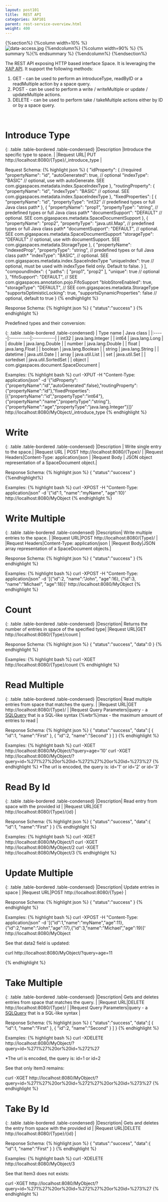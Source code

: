 ```yaml
---
layout: post101
title:  REST API
categories: XAP101
parent: rest-service-overview.html
weight: 400
---
```





{%section%}
{%column width=10% %}
<br>
![data-access.jpg](/attachment_files/web-services.jpg)
{%endcolumn%}
{%column width=90% %}
{% summary  %}{% endsummary %}
{%endcolumn%}
{%endsection%}


The REST API exposing HTTP based interface Space. It is leveraging the [XAP API](./the-gigaspace-interface.html). It support the following methods:

1. GET - can be used to perform an introduceType, readByID or a readMultiple action by a space query.
1. POST - can be used to perform a write / writeMultiple or update / updateMultiple actions.
1. DELETE - can be used to perform take / takeMultiple actions either by ID or by a space query.

<br/>


# Introduce Type



{: .table .table-bordered .table-condensed}
|Description |Introduce the specific type to space. |
|Request URL| PUT http://localhost:8080/{Type}/_introduce_type  |

Request Schema:
{% highlight json %}
{
  "idProperty": { //required
    "propertyName": "id",
    "autoGenerated": true, // optional
    "indexType": "BASIC" // optional, use with autoGenerate. SEE com.gigaspaces.metadata.index.SpaceIndexType
  },
  "routingProperty": {
    "propertyName": "id",
    "indexType": "BASIC" // optional. SEE com.gigaspaces.metadata.index.SpaceIndexType
  },
  "fixedProperties": [
    {
      "propertyName": "id",
      "propertyType": "int32" // predefined types or full Java class path*
    },
    {
      "propertyName": "prop1",
      "propertyType": "string", // predefined types or full Java class path*
      "documentSupport": "DEFAULT" // optional. SEE com.gigaspaces.metadata.SpaceDocumentSupport
    },
    {
      "propertyName": "prop2",
      "propertyType": "java.util.Map", // predefined types or full Java class path*
      "documentSupport": "DEFAULT", // optional. SEE com.gigaspaces.metadata.SpaceDocumentSupport
      "storageType": "DEFAULT" // optional, use with documentSupport. SEE com.gigaspaces.metadata.StorageType
    },
    {
      "propertyName": "indexedProp",
      "propertyType": "string", // predefined types or full Java class path*
      "indexType": "BASIC", // optional. SEE com.gigaspaces.metadata.index.SpaceIndexType
      "uniqueIndex": true // optional, must be used with indexType field only. Default to false.
    }
  ],
  "compoundIndex": {
    "paths": [
      "prop1",
      "prop2"
    ],
    "unique": true // optional
  },
  "fifoSupport": "DEFAULT", // SEE com.gigaspaces.annotation.pojo.FifoSupport
  "blobStoreEnabled": true,
  "storageType": "DEFAULT", // SEE com.gigaspaces.metadata.StorageType
  "supportsOptimisticLocking": true,
  "supportsDynamicProperties": false // optional, default to true
}
{% endhighlight %}

Response Schema:
{% highlight json %}
{
   "status":"success"
}
{% endhighlight %}


Predefined types and their conversion:

{: .table .table-bordered .table-condensed}
| Type name | Java class |
|:-----|:----------|:-----------|
| int32 | java.lang.Integer |
| int64 | java.lang.Long |
| double | java.lang.Double |
| number | java.lang.Double |
| float | java.lang.Float |
| boolean | java.lang.Boolean |
| string | java.lang.String |
| datetime | java.util.Date |
| array | java.util.List |
| set | java.util.Set |
| sortedset | java.util.SortedSet |
| object | com.gigaspaces.document.SpaceDocument |

Examples:
{% highlight bash %}
curl -XPUT -H "Content-Type: application/json" -d '{"idProperty":{"propertyName":"id","autoGenerated":false},"routingProperty":{"propertyName":"id"},"fixedProperties":[{"propertyName":"id","propertyType":"int64"},{"propertyName":"name","propertyType":"string"},{"propertyName":"age","propertyType":"java.lang.Integer"}]}' http://localhost:8080/MyObject/_introduce_type
{% endhighlight %}


# Write


{: .table .table-bordered .table-condensed}
|Description | Write single entry to the space.|
|Request URL | POST http://localhost:8080/{Type}/ |
|Request Headers|Content-Type: application/json   |
|Request Body | JSON object representation of a SpaceDocument object.|

Response Schema:
{% highlight json %}
{
   "status":"success"
}
{%endhighlight%}

Examples:
{% highlight bash %}
curl -XPOST -H "Content-Type: application/json" -d '{"id":1, "name":"myName", "age":10}' http://localhost:8080/MyObject
{% endhighlight %}




# Write Multiple

{: .table .table-bordered .table-condensed}
|Description| Write multiple entries to the space. |
|Request URL|POST http://localhost:8080/{Type}/ |
|Request Headers|Content-Type: application/json |
|Request Body|JSON array representation of a SpaceDocument objects.|

Response Schema:
{% highlight json %}
{
   "status":"success"
}
{% endhighlight %}


Examples:
{% highlight bash %}
curl -XPOST -H "Content-Type: application/json" -d '[{"id":2, "name":"John", "age":16},
{"id":3, "name":"Michael", "age":18}]' http://localhost:8080/MyObject
{% endhighlight %}




# Count

{: .table .table-bordered .table-condensed}
|Description| Returns the number of entries in space of the specified type|
|Request URL|GET http://localhost:8080/{Type}/count  |

Response Schema:
{% highlight json %}
{
   "status":"success",
   "data":0
}
{% endhighlight %}


Examples:
{% highlight bash %}
curl -XGET http://localhost:8080/{Type}/count
{% endhighlight %}


# Read Multiple

{: .table .table-bordered .table-condensed}
|Description| Read multiple entries from space that matches the query. |
|Request URL|GET http://localhost:8080/{Type}/ |
|Request Query Parameters|query - a [SQLQuery](./query-sql.html) that is a SQL-like syntax {%wbr%}max - the maximum amount of entries to read |

Response Schema:
{% highlight json %}
{
   "status":"success",
   "data":[
      {
         "id":1,
         "name":"First"
      },
      {
         "id":2,
         "name":"Second"
      }
   ]
}
{% endhighlight %}


Examples:
{% highlight bash %}
curl -XGET http://localhost:8080/MyObject/?query=age='10'
curl -XGET http://localhost:8080/MyObject/?query=id=%271%27%20or%20id=%272%27%20or%20id=%273%27
{% endhighlight %}
*The url is encoded, the query is: id='1' or id='2' or id='3'




# Read By Id

{: .table .table-bordered .table-condensed}
|Description|  Read entry from space with the provided id  |
|Request URL|GET http://localhost:8080/{Type}/{id}  |

Response Schema:
{% highlight json %}
{
   "status":"success",
   "data":{
      "id":1,
      "name":"First"
   }
}
{% endhighlight %}

Examples:
{% highlight bash %}
curl -XGET http://localhost:8080/MyObject/1
curl -XGET http://localhost:8080/MyObject/2
curl -XGET http://localhost:8080/MyObject/3
{% endhighlight %}


# Update Multiple

{: .table .table-bordered .table-condensed}
|Description|  Update entries in space  |
|Request URL|POST http://localhost:8080/{Type}  |

Response Schema:
{% highlight json %}
{
   "status":"success"
}
{% endhighlight %}


 Examples:
{% highlight bash %}
curl -XPOST -H "Content-Type: application/json" -d '[{"id":1,"name":"myName","age":11},{"id":2,"name":"John","age":17},{"id":3,"name":"Michael","age":19}]' http://localhost:8080/MyObject

See that data2 field is updated:

curl http://localhost:8080/MyObject/?query=age=11

{% endhighlight %}



# Take Multiple

{: .table .table-bordered .table-condensed}
|Description| Gets and deletes entries from space that matches the query. |
|Request URL|DELETE http://localhost:8080/{Type}/  |
|Request Query Parameters|query - a [SQLQuery](./query-sql.html) that is a SQL-like syntax  |


Response Schema:
{% highlight json %}
{
   "status":"success",
   "data":[
        {
           "id":1,
           "name":"First"
        },
        {
           "id":2,
           "name":"Second"
        }
     ]
}
{% endhighlight %}


Examples:
{% highlight bash %}
curl -XDELETE http://localhost:8080/MyObject/?query=id=%271%27%20or%20id=%272%27

*The url is encoded, the query is: id=1 or id=2

See that only Item3 remains:

curl -XGET http://localhost:8080/MyObject/?query=id=%271%27%20or%20id=%272%27%20or%20id=%273%27
{% endhighlight %}


# Take By Id

{: .table .table-bordered .table-condensed}
|Description|  Gets and deletes the entry from space with the provided id |
|Request URL|DELETE http://localhost:8080/{Type}/{id}   |

Response Schema:
{% highlight json %}
{
   "status":"success",
   "data":{
         "id":1,
         "name":"First"
      }
}
{% endhighlight %}


Examples:
{% highlight bash %}
curl -XDELETE http://localhost:8080/MyObject/3

See that Item3 does not exists:

curl -XGET http://localhost:8080/MyObject/?query=id=%271%27%20or%20id=%272%27%20or%20id=%273%27
{% endhighlight %}

